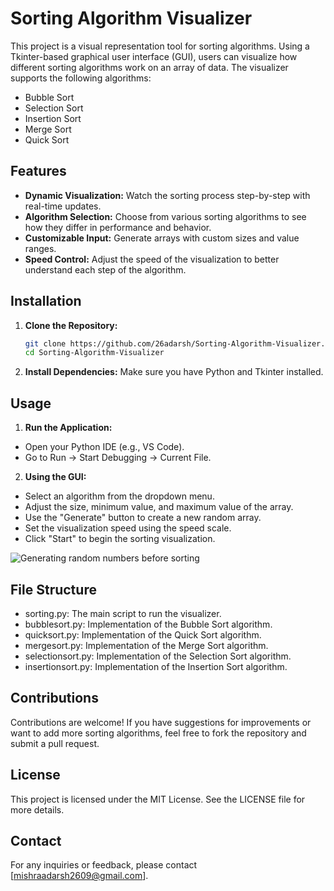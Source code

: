 
# Sorting Algorithm Visualizer

This project is a visual representation tool for sorting algorithms. Using a Tkinter-based graphical user interface (GUI), users can visualize how different sorting algorithms work on an array of data. The visualizer supports the following algorithms:
- Bubble Sort
- Selection Sort
- Insertion Sort
- Merge Sort
- Quick Sort

## Features

- **Dynamic Visualization:** Watch the sorting process step-by-step with real-time updates.
- **Algorithm Selection:** Choose from various sorting algorithms to see how they differ in performance and behavior.
- **Customizable Input:** Generate arrays with custom sizes and value ranges.
- **Speed Control:** Adjust the speed of the visualization to better understand each step of the algorithm.

## Installation

1. **Clone the Repository:**
   ```bash
   git clone https://github.com/26adarsh/Sorting-Algorithm-Visualizer.git
   cd Sorting-Algorithm-Visualizer

2. **Install Dependencies:**
Make sure you have Python and Tkinter installed.
    
## Usage

1. **Run the Application:**

- Open your Python IDE (e.g., VS Code).
- Go to Run -> Start Debugging -> Current File.

2. **Using the GUI:**

- Select an algorithm from the dropdown menu.
- Adjust the size, minimum value, and maximum value of the array.
- Use the "Generate" button to create a new random array.
- Set the visualization speed using the speed scale.
- Click "Start" to begin the sorting visualization.

![Generating random numbers before sorting](Generate.png)
## File Structure

- sorting.py: The main script to run the visualizer.
- bubblesort.py: Implementation of the Bubble Sort algorithm.
- quicksort.py: Implementation of the Quick Sort algorithm.
- mergesort.py: Implementation of the Merge Sort algorithm.
- selectionsort.py: Implementation of the Selection Sort algorithm.
- insertionsort.py: Implementation of the Insertion Sort algorithm.
## Contributions

Contributions are welcome! If you have suggestions for improvements or want to add more sorting algorithms, feel free to fork the repository and submit a pull request.

## License

This project is licensed under the MIT License. See the LICENSE file for more details.

## Contact

For any inquiries or feedback, please contact [mishraadarsh2609@gmail.com].
